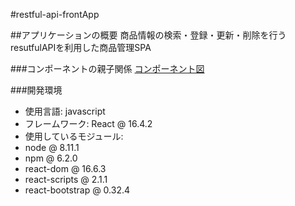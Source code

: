 #restful-api-frontApp

##アプリケーションの概要
商品情報の検索・登録・更新・削除を行うresutfulAPIを利用した商品管理SPA

###コンポーネントの親子関係
[コンポーネント図](https://www.draw.io/?lightbox=1&highlight=0000ff&edit=_blank&layers=1&nav=1&title=Untitled%20Diagram.html#R7VnRkpowFP0aH7djEkF4rO5u25m2s9Ntp%2B1jlAhpI2FiXLVf3xsIIAanux2w1V1fTA5JgHPuuZfAgEyX2zeKZskHGTExwMNoOyDXA4zRiAzhzyC7AhmHfgHEikd2UA3c81%2FMgnZevOYRWzUGaimF5lkTnMs0ZXPdwKhSctMctpCiedaMxswB7udUuOhXHumkQAM8rvG3jMdJeWbkh8WRJS0H2ztZJTSSmz2I3AzIVEmpi9ZyO2XCkFfyUsy7PXK0ujDFUv2YCTMSRSgMfG%2BGFvMZurILPFCxtvd6p2S0nuvVuzRiW3vRelcyodkWzjNJ9FIAgKCp2Ir%2ForN8wBD6meSpzvn2JgPvGhC61nJVaGomUMHjFNqCLcxSD0xpDlS%2FtrCWGaCrjM55Gn82neurkUG0kj%2FZVAqpAEplCutN7NXDEmx7lBFU8QwByuSSabWDIXYCDooZuzLkbGhuaqFDK16yp3EpKLWhFVcL1%2BxDwwrwODE8h24WQRzarlQ6kbFMqbip0YmSaxAqsuTv6cK2XH8z8CvP9r7bIz%2BY1jtrMqMNQPXa72VOOarINZfwVGoVE1Tzh%2Ba8Nqbs1DsTM7Uk%2FrApCfGbK6zkWs2ZnbQf7E9cR1MVM%2B2sk8tW3c1fKek7tnKkhUyQmSbQqTkVnyBv0TTONd0kXLN7cIA5voGUeuA4G4VG8NwteWsmtZZL21lwIQ6sAoGiwVFT0I4pExhXRWQ0fTXAZJj%2FujHX6EAB7Jpr3GIuREbduys4H00iruDUXJp8CMFuqOpEDdJUwxs6apBxixrI716NsrS3VJ6PbPMf1Z0OeA8PXDByeT9ViUHj83FBr5kJDQ9E8V1R2lJTL6KcUWo6LkpPScsRKnCFwi1C%2BX0IFTpC3Uq1vKxshfAB4WOX8NGJnIHdKvHijCPlvNot%2F6mc9yLU8Y3klyyiml2WRwKvaZEwcKiv8lbvHsGX4JEeKgVGriqnKumYPIdKgZo2qN6l%2FItK4V2CC070DIVJW75yhQpxD0JdxA6kr5J%2BoFPLpqTNUAj14Sh3V1KWdMg1F17Rccu7kVPt0bG7yzhDh%2FSRtnz39WHQJkoPbw%2FJy07kCUKFrnva6ks1r1Ol3K3IM3j0ankr0tGjF3Tr75PFt5H6Ky%2B5%2BQ0%3D)

###開発環境
- 使用言語: javascript
- フレームワーク: React @ 16.4.2
- 使用しているモジュール:
- node @ 8.11.1
- npm @ 6.2.0
- react-dom @ 16.6.3
- react-scripts @ 2.1.1
- react-bootstrap @ 0.32.4
